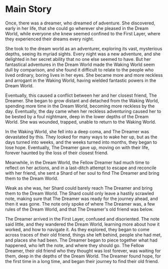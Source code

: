 # Main Story

Once, there was a dreamer, who dreamed of adventure. She discovered, early in her life, that she could go wherever she pleased in the Dream World, while everyone she knew seemed confined to the First Layer, where they experienced their dreams every night.

She took to the dream world as an adventurer, exploring its vast, mysterious depths, seeing its myriad sights. Every night was a new adventure, and she delighted in her secret ability that no one else seemed to have. But her fantastical adventures in the Dream World made the Waking World seem dull by comparison, and she found it difficult to relate to the people who lived ordinary, boring lives in her eyes. She became more and more reckless and arrogant in the Waking World, having wielded fantastic powers in the Dream World.

Eventually, this caused a conflict between her and her closest friend, The Dreamer. She began to grow distant and detached from the Waking World, spending more time in the Dream World, becoming more reckless by the day. Eventually, the day came when her reckless adventuring caused her to be bested by a foul nightmare, deep in the lower depths of the Dream World. She was wounded, trapped, unable to return to the Waking World.

In the Waking World, she fell into a deep coma, and The Dreamer was devastated by this. They looked for many ways to wake her up, but as the days turned into weeks, and the weeks turned into months, they began to lose hope. Eventually, The Dreamer gave up, moving on with their life, forever haunted by the loss of their closest friend.

Meanwhile, in the Dream World, the Fellow Dreamer had much time to reflect on her actions, and in a last-ditch attempt to escape and reconcile with her friend, she sent a Shard of her soul to find The Dreamer and bring them to the Dream World.

Weak as she was, her Shard could barely reach The Dreamer and bring them to the Dream World. The Shard could only leave a hastily scrawled note, making sure that The Dreamer was ready for the journey ahead, and then it was gone. The note only spoke of where The Dreamer was, a few rules of the Dream World, and that The Dreamer's old friend was below.

The Dreamer arrived in the First Layer, confused and disoriented. The note said little, and they wandered the Dream World, learning more about how it worked, and how to navigate it. As they explored, they began to come across traces of their old friend, things she left behind, people she had met, and places she had been. The Dreamer began to piece together what had happened, who left the note, and where they should go. The Fellow Dreamer, their old friend who they thought was lost forever, was waiting for them, deep in the depths of the Dream World. The Dreamer found hope, for the first time in a long time, and began their journey to find their old friend.
